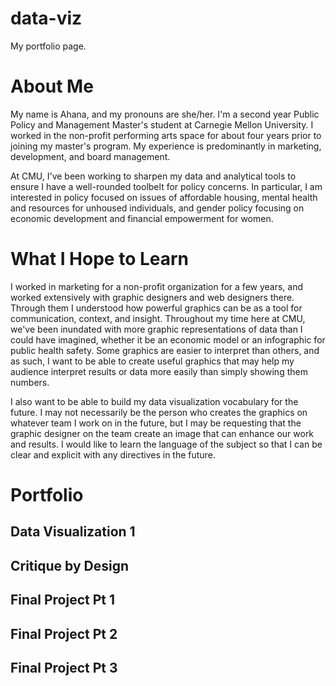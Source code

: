 # data-viz
My portfolio page.

# About Me
My name is Ahana, and my pronouns are she/her. I'm a second year Public Policy and Management Master's student at Carnegie Mellon University. I worked in the non-profit performing arts space for about four years prior to joining my master's program. My experience is predominantly in marketing, development, and board management. 

At CMU, I've been working to sharpen my data and analytical tools to ensure I have a well-rounded toolbelt for policy concerns. In particular, I am interested in policy focused on issues of affordable housing, mental health and resources for unhoused individuals, and gender policy focusing on economic development and financial empowerment for women.  

# What I Hope to Learn
I worked in marketing for a non-profit organization for a few years, and worked extensively with graphic designers and web designers there. Through them I understood how powerful graphics can be as a tool for communication, context, and insight. Throughout my time here at CMU, we've been inundated with more graphic representations of data than I could have imagined, whether it be an economic model or an infographic for public health safety. Some graphics are easier to interpret than others, and as such, I want to be able to create useful graphics that may help my audience interpret results or data more easily than simply showing them numbers.

I also want to be able to build my data visualization vocabulary for the future. I may not necessarily be the person who creates the graphics on whatever team I work on in the future, but I may be requesting that the graphic designer on the team create an image that can enhance our work and results. I would like to learn the language of the subject so that I can be clear and explicit with any directives in the future. 

# Portfolio
## Data Visualization 1
## Critique by Design
## Final Project Pt 1
## Final Project Pt 2
## Final Project Pt 3
